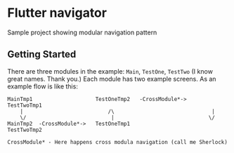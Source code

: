 # Flutter navigator

Sample project showing modular navigation pattern

## Getting Started

There are three modules in the example: `Main`, `TestOne`, `TestTwo` (I know great names. Thank you.)
Each module has two example screens. As an example flow is like this:
```
MainTmp1                    TestOneTmp2   -CrossModule*->   TestTwoTmp1
    |                           /\                               |
    \/                           |                              \/
MainTmp2  -CrossModule*->   TestOneTmp1                     TestTwoTmp2

CrossModule* - Here happens cross modula navigation (call me Sherlock)
```
